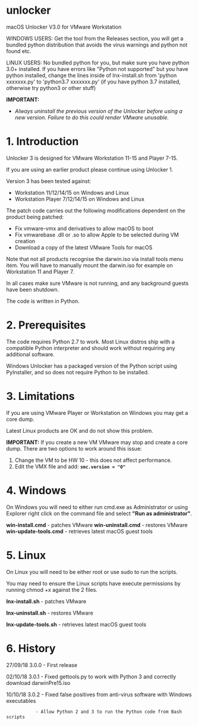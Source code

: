 # unlocker

macOS Unlocker V3.0 for VMware Workstation

WINDOWS USERS: Get the tool from the Releases section, you will get a bundled python distribution that avoids the virus warnings and python not found etc.

LINUX USERS: No bundled python for you, but make sure you have python 3.0+ installed. If you have errors like "Python not supported" but you have python installed, change the lines inside of lnx-install.sh from 'python xxxxxxx.py' to 'python3.7 xxxxxxx.py' (if you have python 3.7 installed, otherwise try python3 or other stuff)

**IMPORTANT:**
- *Always uninstall the previous version of the Unlocker before using a new version. Failure to do this could render VMware unusable.*

# 1. Introduction

Unlocker 3 is designed for VMware Workstation 11-15 and Player 7-15.

If you are using an earlier product please continue using Unlocker 1.

Version 3 has been tested against:

* Workstation 11/12/14/15 on Windows and Linux
* Workstation Player 7/12/14/15 on Windows and Linux

The patch code carries out the following modifications dependent on the product being patched:

* Fix vmware-vmx and derivatives to allow macOS to boot
* Fix vmwarebase .dll or .so to allow Apple to be selected during VM creation
* Download a copy of the latest VMware Tools for macOS

Note that not all products recognise the darwin.iso via install tools menu item.
You will have to manually mount the darwin.iso for example on Workstation 11 and Player 7.

In all cases make sure VMware is not running, and any background guests have been shutdown.

The code is written in Python.

# 2. Prerequisites

The code requires Python 2.7 to work. Most Linux distros ship with a compatible Python interpreter and should work without requiring any additional software.

Windows Unlocker has a packaged version of the Python script using PyInstaller, and so does not require Python to be installed.

# 3. Limitations

If you are using VMware Player or Workstation on Windows you may get a core dump.

Latest Linux products are OK and do not show this problem.

**IMPORTANT:**
If you create a new VM VMware may stop and create a core dump. There are two options to work around this issue:
1. Change the VM to be HW 10 - this does not affect performance.
2. Edit the VMX file and add: **`smc.version = "0"`**

# 4. Windows

On Windows you will need to either run cmd.exe as Administrator or using Explorer right click on the command file and select **"Run as administrator"**.

**win-install.cmd**   - patches VMware
**win-uninstall.cmd** - restores VMware
**win-update-tools.cmd** - retrieves latest macOS guest tools

# 5. Linux

On Linux you will need to be either root or use sudo to run the scripts.

You may need to ensure the Linux scripts have execute permissions by running chmod +x against the 2 files.

**lnx-install.sh**   - patches VMware

**lnx-uninstall.sh** - restores VMware

**lnx-update-tools.sh** - retrieves latest macOS guest tools
   
# 6. History

27/09/18 3.0.0 - First release

02/10/18 3.0.1 - Fixed gettools.py to work with Python 3 and correctly download darwinPre15.iso

10/10/18 3.0.2 - Fixed false positives from anti-virus software with Windows executables

               - Allow Python 2 and 3 to run the Python code from Bash scripts
